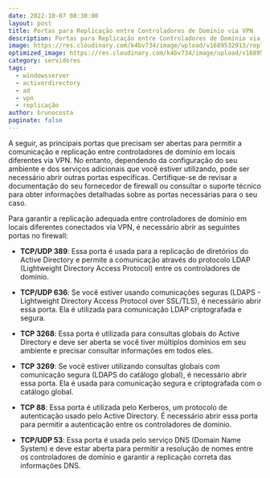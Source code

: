 ```yaml
---
date: 2022-10-07 08:30:00
layout: post
title: Portas para Replicação entre Controladores de Domínio via VPN
description: Portas para Replicação entre Controladores de Domínio via VPN
image: https://res.cloudinary.com/k4bv734/image/upload/v1689532913/replicacao-active-directory2_ptex3b.jpg
optimized_image: https://res.cloudinary.com/k4bv734/image/upload/v1689532912/replicacao-active-directory2_optimized_ze1gt5.jpg
category: servidores
tags:
  - windowsserver
  - activerdirectory
  - ad
  - vpn
  - replicação
author: brunocosta
paginate: false
---
```

A seguir,  as principais portas que precisam ser abertas para permitir a comunicação e replicação entre controladores de domínio em locais diferentes via VPN. No entanto, dependendo da configuração do seu ambiente e dos serviços adicionais que você estiver utilizando, pode ser necessário abrir outras portas específicas. Certifique-se de revisar a documentação do seu fornecedor de firewall ou consultar o suporte técnico para obter informações detalhadas sobre as portas necessárias para o seu caso.

Para garantir a replicação adequada entre controladores de domínio em locais diferentes conectados via VPN, é necessário abrir as seguintes portas no firewall:

- **TCP/UDP 389**: Essa porta é usada para a replicação de diretórios do Active Directory e permite a comunicação através do protocolo LDAP (Lightweight Directory Access Protocol) entre os controladores de domínio.

- **TCP/UDP 636**: Se você estiver usando comunicações seguras (LDAPS - Lightweight Directory Access Protocol over SSL/TLS), é necessário abrir essa porta. Ela é utilizada para comunicação LDAP criptografada e segura.

- **TCP 3268**: Essa porta é utilizada para consultas globais do Active Directory e deve ser aberta se você tiver múltiplos domínios em seu ambiente e precisar consultar informações em todos eles.

- **TCP 3269**: Se você estiver utilizando consultas globais com comunicação segura (LDAPS do catálogo global), é necessário abrir essa porta. Ela é usada para comunicação segura e criptografada com o catálogo global.

- **TCP 88**: Essa porta é utilizada pelo Kerberos, um protocolo de autenticação usado pelo Active Directory. É necessário abrir essa porta para permitir a autenticação entre os controladores de domínio.

- **TCP/UDP 53**: Essa porta é usada pelo serviço DNS (Domain Name System) e deve estar aberta para permitir a resolução de nomes entre os controladores de domínio e garantir a replicação correta das informações DNS.
